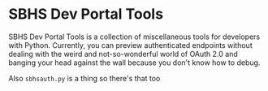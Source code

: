 # SBHS Dev Portal Tools
SBHS Dev Portal Tools is a collection of miscellaneous tools for developers with Python. Currently, you can preview authenticated endpoints without dealing with the weird and not-so-wonderful world of OAuth 2.0 and banging your head against the wall because you don't know how to debug.

Also `sbhsauth.py` is a thing so there's that too